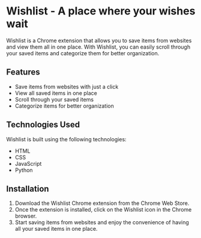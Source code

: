 # Wishlist - A place where your wishes wait

Wishlist is a Chrome extension that allows you to save items from websites and view them all in one place. With Wishlist, you can easily scroll through your saved items and categorize them for better organization.

## Features

- Save items from websites with just a click
- View all saved items in one place
- Scroll through your saved items
- Categorize items for better organization

## Technologies Used

Wishlist is built using the following technologies:

- HTML
- CSS
- JavaScript
- Python

## Installation

1. Download the Wishlist Chrome extension from the Chrome Web Store.
2. Once the extension is installed, click on the Wishlist icon in the Chrome browser.
3. Start saving items from websites and enjoy the convenience of having all your saved items in one place.



